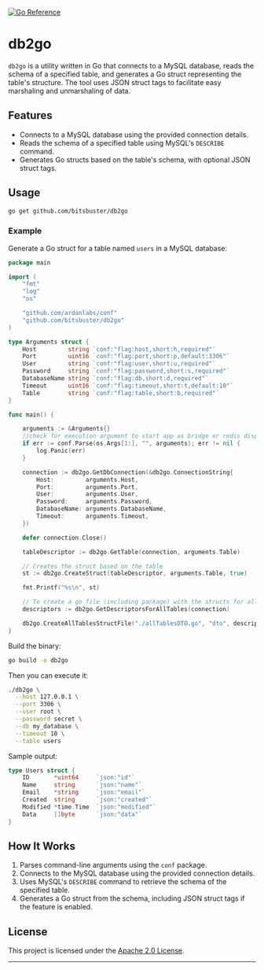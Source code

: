 [![Go Reference](https://pkg.go.dev/badge/github.com/bitsbuster/db2go@v1.0.0.svg)](https://pkg.go.dev/github.com/bitsbuster/db2go@v1.0.0)

# db2go

`db2go` is a utility written in Go that connects to a MySQL database, reads the schema of a specified table, and generates a Go struct representing the table's structure. The tool uses JSON struct tags to facilitate easy marshaling and unmarshaling of data.

## Features

- Connects to a MySQL database using the provided connection details.
- Reads the schema of a specified table using MySQL's `DESCRIBE` command.
- Generates Go structs based on the table's schema, with optional JSON struct tags.

## Usage

   ```bash
   go get github.com/bitsbuster/db2go
   ```

### Example

Generate a Go struct for a table named `users` in a MySQL database:

```go
package main

import (
	"fmt"
	"log"
	"os"

	"github.com/ardanlabs/conf"
	"github.com/bitsbuster/db2go"
)

type Arguments struct {
	Host         string `conf:"flag:host,short:h,required"`
	Port         uint16 `conf:"flag:port,short:p,default:3306"`
	User         string `conf:"flag:user,short:u,required"`
	Password     string `conf:"flag:password,short:s,required"`
	DatabaseName string `conf:"flag:db,short:d,required"`
	Timeout      uint16 `conf:"flag:timeout,short:t,default:10"`
	Table        string `conf:"flag:table,short:b,required"`
}

func main() {

	arguments := &Arguments{}
	//check for execution argument to start app as bridge or redis dispatcher
	if err := conf.Parse(os.Args[1:], "", arguments); err != nil {
		log.Panic(err)
	}

	connection := db2go.GetDbConnection(&db2go.ConnectionString{
		Host:         arguments.Host,
		Port:         arguments.Port,
		User:         arguments.User,
		Password:     arguments.Password,
		DatabaseName: arguments.DatabaseName,
		Timeout:      arguments.Timeout,
	})

	defer connection.Close()

	tableDescriptor := db2go.GetTable(connection, arguments.Table)

	// Creates the struct based on the table
	st := db2go.CreateStruct(tableDescriptor, arguments.Table, true)

	fmt.Printf("%s\n", st)

	// To create a go file (including package) with the structs for all the tables you can execute the following lines
	descriptors := db2go.GetDescriptorsForAllTables(connection)

	db2go.CreateAllTablesStructFile("./allTablesDTO.go", "dto", descriptors, true)
}
```

Build the binary:
   ```bash
   go build -o db2go
   ```

Then you can execute it:
```bash
./db2go \
  --host 127.0.0.1 \
  --port 3306 \
  --user root \
  --password secret \
  --db my_database \
  --timeout 10 \
  --table users
```

Sample output:
```go
type Users struct {
    ID       *uint64     `json:"id"`
    Name     string      `json:"name"`
    Email    *string     `json:"email"`
    Created  string      `json:"created"`
    Modified *time.Time  `json:"modified"`
    Data     []byte      `json:"data"`
}
```

## How It Works

1. Parses command-line arguments using the `conf` package.
2. Connects to the MySQL database using the provided connection details.
3. Uses MySQL's `DESCRIBE` command to retrieve the schema of the specified table.
4. Generates a Go struct from the schema, including JSON struct tags if the feature is enabled.

## License

This project is licensed under the [Apache 2.0 License](LICENSE).

---

